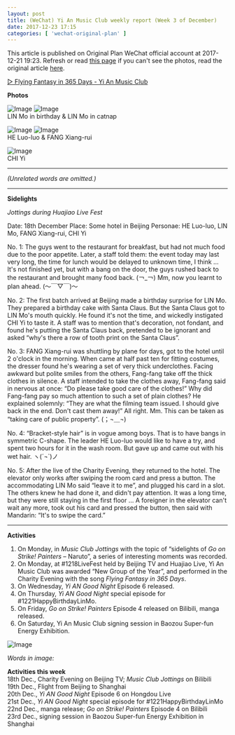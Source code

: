 ```yaml
---
layout: post
title: (WeChat) Yi An Music Club weekly report (Week 3 of December)
date: 2017-12-23 17:15
categories: [ 'wechat-original-plan' ]
---
```


This article is published on Original Plan WeChat official account at 2017-12-21 19:23. Refresh or read [this page](https://github.com/Quadrifolium/originalplan/blob/gh-pages/_posts/WeChat/2017-12-23-WeChat-Original-Plan.md) if you can't see the photos, read the original article [here](https://mp.weixin.qq.com/s/eUrPbBZfM8w1dDOaKDfsZg).

<!-- more -->

[▷ Flying Fantasy in 365 Days - Yi An Music Club](https://res.wx.qq.com/voice/getvoice?mediaid=MzIwOTY2ODc4MV8yMjQ3NDg0Mzg2)

**Photos**

![Image](https://mmbiz.qpic.cn/mmbiz_jpg/XOMVurd7hjQU8AKGxk6BtAwtI1gOr3iaNiccw82KlrzibEQia2eywwHpm3tbVqI3wavrI8VolamWVUrN2IicpQIsHAg/) ![Image](https://mmbiz.qpic.cn/mmbiz_jpg/XOMVurd7hjQU8AKGxk6BtAwtI1gOr3iaNVvibtia1PP5nmaIEu0mSDGWbZ6nibGib3wyINObQ6CEkicfKeXOqiaklPvyQ/)  
LIN Mo in birthday & LIN Mo in catnap

![Image](https://mmbiz.qpic.cn/mmbiz_jpg/XOMVurd7hjQU8AKGxk6BtAwtI1gOr3iaNdiaeDFUYh07cBiaZsichphZoicTbOfgaibWibGxZPzVeMw8lxreBV4lP9keQ/) ![Image](https://mmbiz.qpic.cn/mmbiz_jpg/XOMVurd7hjQU8AKGxk6BtAwtI1gOr3iaNcUDic0bsZBNROTew1bungUqhrEfNKwXlKPeqdfGcyep2O5MLOiacVWDQ/)  
HE Luo-luo & FANG Xiang-rui

![Image](https://mmbiz.qpic.cn/mmbiz_jpg/XOMVurd7hjQU8AKGxk6BtAwtI1gOr3iaNXiaOLma0LPXBV0a4LWKOJo9a6BrxB4rUJrUz2wrupwygONFDDD2Eib2A/)  
CHI Yi

---

*(Unrelated words are omitted.)*

---

**Sidelights**

*Jottings during Huajiao Live Fest*

Date: 18th December
Place: Some hotel in Beijing
Personae: HE Luo-luo, LIN Mo, FANG Xiang-rui, CHI Yi

No. 1:
The guys went to the restaurant for breakfast, but had not much food due to the poor appetite. Later, a staff told them: the event today may last very long, the time for lunch would be delayed to unknown time, I think … It's not finished yet, but with a bang on the door, the guys rushed back to the restaurant and brought many food back. (￢_￢) Mm, now you learnt to plan ahead. (～￣▽￣)～

No. 2:
The first batch arrived at Beijing made a birthday surprise for LIN Mo. They prepared a birthday cake with Santa Claus. But the Santa Claus got to LIN Mo's mouth quickly. He found it's not the time, and wickedly instigated CHI Yi to taste it. A staff was to mention that's decoration, not fondant, and found he's putting the Santa Claus back, pretended to be ignorant and asked “why's there a row of tooth print on the Santa Claus”.

No. 3:
FANG Xiang-rui was shuttling by plane for days, got to the hotel until 2 o'clock in the morning. When came at half past ten for fitting costumes, the dresser found he's wearing a set of very thick underclothes. Facing awkward but polite smiles from the others, Fang-fang take off the thick clothes in silence. A staff intended to take the clothes away, Fang-fang said in nervous at once: “Do please take good care of the clothes!” Why did Fang-fang pay so much attention to such a set of plain clothes? He explained solemnly: “They are what the filming team issued. I should give back in the end. Don't cast them away!” All right. Mm. This can be taken as “taking care of public property”. (；¬＿¬)

No. 4:
“Bracket-style hair” is in vogue among boys. That is to have bangs in symmetric C-shape. The leader HE Luo-luo would like to have a try, and spent two hours for it in the wash room. But gave up and came out with his wet hair. ヽ(´¬`)ノ

No. 5:
After the live of the Charity Evening, they returned to the hotel. The elevator only works after swiping the room card and press a button. The accommodating LIN Mo said “leave it to me”, and plugged his card in a slot. The others knew he had done it, and didn't pay attention. It was a long time, but they were still staying in the first floor … A foreigner in the elevator can't wait any more, took out his card and pressed the button, then said with Mandarin: “It's to swipe the card.”

---

**Activities**

1. On Monday, in *Music Club Jottings* with the topic of “sidelights of *Go on Strike! Painters* – Naruto”, a series of interesting moments was recorded.
2. On Monday, at #1218LiveFest held by Beijing TV and Huajiao Live, Yi An Music Club was awarded “New Group of the Year”, and performed in the Charity Evening with the song *Flying Fantasy in 365 Days*.
3. On Wednesday, *Yi AN Good Night* Episode 6 released.
4. On Thursday, *Yi AN Good Night* special episode for #1221HappyBirthdayLinMo.
5. On Friday, *Go on Strike! Painters* Episode 4 released on Bilibili, manga released.
6. On Saturday, Yi An Music Club signing session in Baozou Super-fun Energy Exhibition.

![Image](https://mmbiz.qpic.cn/mmbiz_png/XOMVurd7hjQU8AKGxk6BtAwtI1gOr3iaN1XSDeib25ZPvRMC4hkhnnfXTBCawB7iacVpnXWR9KibafFhJBUibaic8d8g/)

*Words in image:*

**Activities this week**  
18th Dec., Charity Evening on Beijing TV; *Music Club Jottings* on Bilibili  
19th Dec., Flight from Beijing to Shanghai  
20th Dec., *Yi AN Good Night* Episode 6 on Hongdou Live  
21st Dec., *Yi AN Good Night* special episode for #1221HappyBirthdayLinMo  
22nd Dec., manga release; *Go on Strike! Painters* Episode 4 on Bilibili  
23rd Dec., signing session in Baozou Super-fun Energy Exhibition in Shanghai
